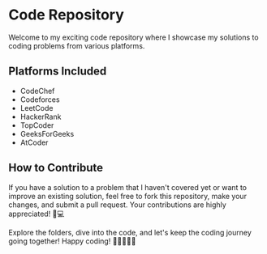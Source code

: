 # Code Repository

Welcome to my exciting code repository where I showcase my solutions to coding problems from various platforms.

## Platforms Included
- CodeChef
- Codeforces
- LeetCode
- HackerRank
- TopCoder
- GeeksForGeeks
- AtCoder

## How to Contribute
If you have a solution to a problem that I haven't covered yet or want to improve an existing solution, feel free to fork this repository, make your changes, and submit a pull request. Your contributions are highly appreciated! 🤝💻

Explore the folders, dive into the code, and let's keep the coding journey going together! 
Happy coding! 🌈👩‍💻👨‍💻
